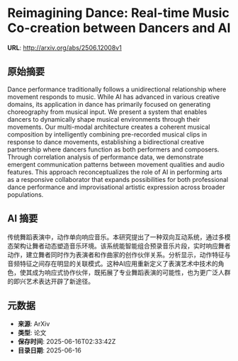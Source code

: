 # Reimagining Dance: Real-time Music Co-creation between Dancers and AI

**URL**: http://arxiv.org/abs/2506.12008v1

## 原始摘要

Dance performance traditionally follows a unidirectional relationship where
movement responds to music. While AI has advanced in various creative domains,
its application in dance has primarily focused on generating choreography from
musical input. We present a system that enables dancers to dynamically shape
musical environments through their movements. Our multi-modal architecture
creates a coherent musical composition by intelligently combining pre-recorded
musical clips in response to dance movements, establishing a bidirectional
creative partnership where dancers function as both performers and composers.
Through correlation analysis of performance data, we demonstrate emergent
communication patterns between movement qualities and audio features. This
approach reconceptualizes the role of AI in performing arts as a responsive
collaborator that expands possibilities for both professional dance performance
and improvisational artistic expression across broader populations.


## AI 摘要

传统舞蹈表演中，动作单向响应音乐。本研究提出了一种双向互动系统，通过多模态架构让舞者动态塑造音乐环境。该系统能智能组合预录音乐片段，实时响应舞者动作，建立舞者同时作为表演者和作曲家的创作伙伴关系。分析显示，动作特征与音频特征之间存在明显的关联模式。这种AI应用重新定义了表演艺术中技术的角色，使其成为响应式协作伙伴，既拓展了专业舞蹈表演的可能性，也为更广泛人群的即兴艺术表达开辟了新途径。

## 元数据

- **来源**: ArXiv
- **类型**: 论文
- **保存时间**: 2025-06-16T02:33:42Z
- **目录日期**: 2025-06-16

